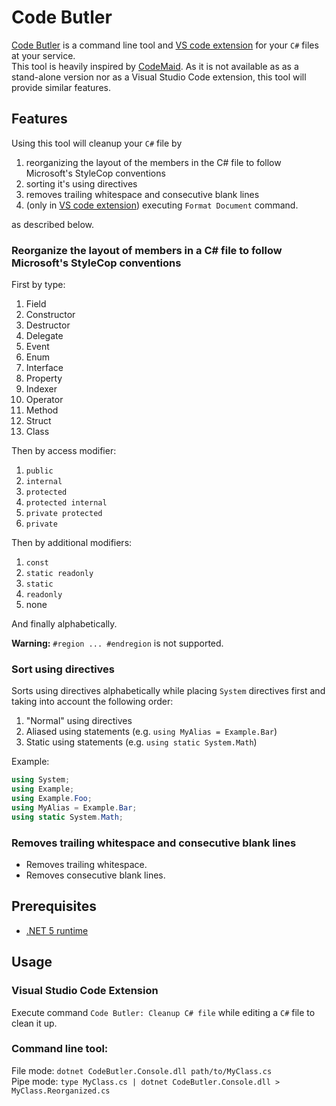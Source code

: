 # Code Butler

[Code Butler](https://wwww.github.com/projektanker/code-butler) is a command line tool and [VS code extension](https://marketplace.visualstudio.com/items?itemName=projektanker.code-butler) for your `C#` files at your service.  
This tool is heavily inspired by [CodeMaid](https://www.codemaid.net). As it is not available as as a stand-alone version nor as a Visual Studio Code extension, this tool will provide similar features.
## Features
Using this tool will cleanup your `C#` file by
 1. reorganizing the layout of the members in the C# file to follow Microsoft's StyleCop conventions
 2. sorting it's using directives
 3. removes trailing whitespace and consecutive blank lines
 4. (only in [VS code extension](https://marketplace.visualstudio.com/items?itemName=projektanker.code-butler)) executing `Format Document` command.

as described below.

### Reorganize the layout of members in a C# file to follow Microsoft's StyleCop conventions
First by type:
  1. Field
  2. Constructor
  3. Destructor
  4. Delegate
  5. Event
  6. Enum
  7. Interface
  8. Property
  9. Indexer
  10. Operator
  11. Method
  12. Struct
  13. Class

Then by access modifier:
 1. `public`
 2. `internal`
 3. `protected`
 4. `protected internal`
 5. `private protected`
 6. `private`

Then by additional modifiers:
 1. `const`
 2. `static readonly`
 3. `static`
 4. `readonly`
 5. none

And finally alphabetically.

**Warning:** `#region ... #endregion` is not supported.

### Sort using directives
Sorts using directives alphabetically while placing `System` directives first and taking into account the following order:
  1. "Normal" using directives
  2. Aliased using statements (e.g. `using MyAlias = Example.Bar`)
  3. Static using statements (e.g. `using static System.Math`)

Example:  
```csharp
using System;
using Example;
using Example.Foo;
using MyAlias = Example.Bar;
using static System.Math;
```

### Removes trailing whitespace and consecutive blank lines
 - Removes trailing whitespace.
 - Removes consecutive blank lines.

## Prerequisites
 - [.NET 5 runtime](https://dotnet.microsoft.com/download/dotnet/5.0)

## Usage
### Visual Studio Code Extension
Execute command `Code Butler: Cleanup C# file` while editing a `C#` file to clean it up. 

### Command line tool:  
File mode: `dotnet CodeButler.Console.dll path/to/MyClass.cs`  
Pipe mode: `type MyClass.cs | dotnet CodeButler.Console.dll > MyClass.Reorganized.cs`
